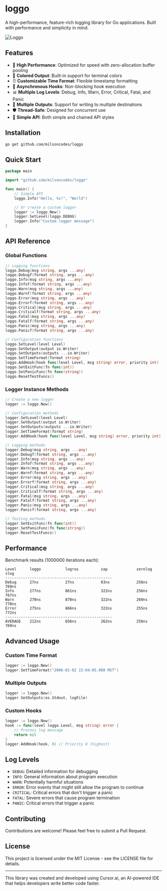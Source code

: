 # loggo

A high-performance, feature-rich logging library for Go applications. Built with performance and simplicity in mind.

![Loggo](https://github.com/user-attachments/assets/7e372f4d-2692-4315-8fa1-b7aed4ca9fea)
## Features

- 🚀 **High Performance**: Optimized for speed with zero-allocation buffer pooling
- 🎨 **Colored Output**: Built-in support for terminal colors
- ⏰ **Customizable Time Format**: Flexible timestamp formatting
- 🔄 **Asynchronous Hooks**: Non-blocking hook execution
- 📊 **Multiple Log Levels**: Debug, Info, Warn, Error, Critical, Fatal, and Panic
- 🔄 **Multiple Outputs**: Support for writing to multiple destinations
- 🛡️ **Thread-Safe**: Designed for concurrent use
- 🎯 **Simple API**: Both simple and chained API styles

## Installation

```bash
go get github.com/milsoncodes/loggo
```

## Quick Start

```go
package main

import "github.com/milsoncodes/loggo"

func main() {
    // Simple API
    loggo.Info("Hello, %s!", "World")

    // Or create a custom logger
    logger := loggo.New()
    logger.SetLevel(loggo.DEBUG)
    logger.Info("Custom logger message")
}
```

## API Reference

### Global Functions

```go
// Logging functions
loggo.Debug(msg string, args ...any)
loggo.Debugf(format string, args ...any)
loggo.Info(msg string, args ...any)
loggo.Infof(format string, args ...any)
loggo.Warn(msg string, args ...any)
loggo.Warnf(format string, args ...any)
loggo.Error(msg string, args ...any)
loggo.Errorf(format string, args ...any)
loggo.Critical(msg string, args ...any)
loggo.Criticalf(format string, args ...any)
loggo.Fatal(msg string, args ...any)
loggo.Fatalf(format string, args ...any)
loggo.Panic(msg string, args ...any)
loggo.Panicf(format string, args ...any)

// Configuration functions
loggo.SetLevel(level Level)
loggo.SetOutput(output io.Writer)
loggo.SetOutputs(outputs ...io.Writer)
loggo.SetTimeFormat(format string)
loggo.AddHook(hook func(level Level, msg string) error, priority int)
loggo.SetExitFunc(fn func(int))
loggo.SetPanicFunc(fn func(string))
loggo.ResetTestFuncs()
```

### Logger Instance Methods

```go
// Create a new logger
logger := loggo.New()

// Configuration methods
logger.SetLevel(level Level)
logger.SetOutput(output io.Writer)
logger.SetOutputs(outputs ...io.Writer)
logger.SetTimeFormat(format string)
logger.AddHook(hook func(level Level, msg string) error, priority int)

// Logging methods
logger.Debug(msg string, args ...any)
logger.Debugf(format string, args ...any)
logger.Info(msg string, args ...any)
logger.Infof(format string, args ...any)
logger.Warn(msg string, args ...any)
logger.Warnf(format string, args ...any)
logger.Error(msg string, args ...any)
logger.Errorf(format string, args ...any)
logger.Critical(msg string, args ...any)
logger.Criticalf(format string, args ...any)
logger.Fatal(msg string, args ...any)
logger.Fatalf(format string, args ...any)
logger.Panic(msg string, args ...any)
logger.Panicf(format string, args ...any)

// Testing methods
logger.SetExitFunc(fn func(int))
logger.SetPanicFunc(fn func(string))
logger.ResetTestFuncs()
```

## Performance

Benchmark results (1000000 iterations each):

```
Level      loggo           logrus          zap             zerolog         slog           
------------------------------------------------
Debug      27ns            27ns            83ns            256ns           769ns          
Info       277ns           861ns           322ns           256ns           767ns          
Warn       270ns           870ns           322ns           260ns           770ns          
Error      275ns           866ns           322ns           255ns           772ns          
------------------------------------------------
AVERAGE    212ns           656ns           262ns           256ns           769ns          
```

## Advanced Usage

### Custom Time Format

```go
logger := loggo.New()
logger.SetTimeFormat("2006-01-02 15:04:05.000 MST")
```

### Multiple Outputs

```go
logger := loggo.New()
logger.SetOutputs(os.Stdout, logFile)
```

### Custom Hooks

```go
logger := loggo.New()
hook := func(level loggo.Level, msg string) error {
    // Process log message
    return nil
}
logger.AddHook(hook, 0) // Priority 0 (highest)
```

## Log Levels

- `DEBUG`: Detailed information for debugging
- `INFO`: General information about program execution
- `WARN`: Potentially harmful situations
- `ERROR`: Error events that might still allow the program to continue
- `CRITICAL`: Critical errors that don't trigger a panic
- `FATAL`: Severe errors that cause program termination
- `PANIC`: Critical errors that trigger a panic

## Contributing

Contributions are welcome! Please feel free to submit a Pull Request.

## License

This project is licensed under the MIT License - see the LICENSE file for details.

---

This library was created and developed using Cursor.ai, an AI-powered IDE that helps developers write better code faster. 
